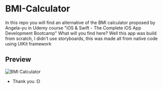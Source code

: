 # BMI-Calculator

In this repo you will find an alternative of the BMI calculator proposed by Angela-yu in Udemy course "iOS & Swift - The Complete iOS App Development Bootcamp"
What will you find here? Well this app was build from scratch, I didn't use storyboards, this was made all from native code using UIKit framework

## Preview

![BMI Calculator](https://github.com/jcamilo260/BMI-Calculator/assets/22894828/68212dd5-86c1-4914-9730-2049c82ffbae)

- Thank you :D

